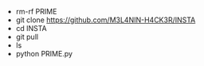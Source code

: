 * rm-rf PRIME
* git clone https://github.com/M3L4NIN-H4CK3R/INSTA
* cd INSTA
* git pull
* ls
* python PRIME.py
